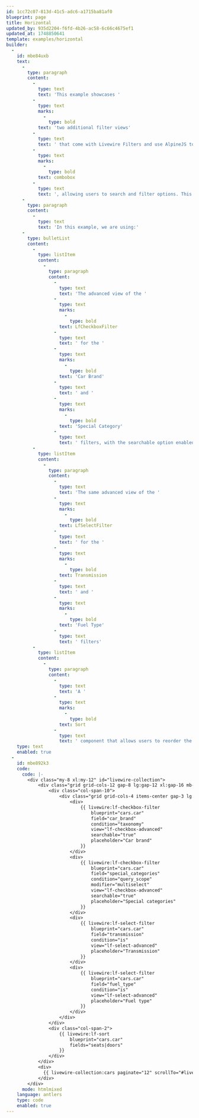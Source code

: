 ```yaml
---
id: 1cc72c07-813d-41c5-adc6-a1715ba81af0
blueprint: page
title: Horizontal
updated_by: 935d2204-f6fd-4b26-ac58-6c66c4675ef1
updated_at: 1748850641
template: examples/horizontal
builder:
  -
    id: mbe84uxb
    text:
      -
        type: paragraph
        content:
          -
            type: text
            text: 'This example showcases '
          -
            type: text
            marks:
              -
                type: bold
            text: 'two additional filter views'
          -
            type: text
            text: ' that come with Livewire Filters and use AlpineJS to provide a '
          -
            type: text
            marks:
              -
                type: bold
            text: combobox
          -
            type: text
            text: ', allowing users to search and filter options. This is especially useful when implementing horizontal filters, as shown here, and when dealing with a large number of options.'
      -
        type: paragraph
        content:
          -
            type: text
            text: 'In this example, we are using:'
      -
        type: bulletList
        content:
          -
            type: listItem
            content:
              -
                type: paragraph
                content:
                  -
                    type: text
                    text: 'The advanced view of the '
                  -
                    type: text
                    marks:
                      -
                        type: bold
                    text: LfCheckboxFilter
                  -
                    type: text
                    text: ' for the '
                  -
                    type: text
                    marks:
                      -
                        type: bold
                    text: 'Car Brand'
                  -
                    type: text
                    text: ' and '
                  -
                    type: text
                    marks:
                      -
                        type: bold
                    text: 'Special Category'
                  -
                    type: text
                    text: ' filters, with the searchable option enabled'
          -
            type: listItem
            content:
              -
                type: paragraph
                content:
                  -
                    type: text
                    text: 'The same advanced view of the '
                  -
                    type: text
                    marks:
                      -
                        type: bold
                    text: LfSelectFilter
                  -
                    type: text
                    text: ' for the '
                  -
                    type: text
                    marks:
                      -
                        type: bold
                    text: Transmission
                  -
                    type: text
                    text: ' and '
                  -
                    type: text
                    marks:
                      -
                        type: bold
                    text: 'Fuel Type'
                  -
                    type: text
                    text: ' filters'
          -
            type: listItem
            content:
              -
                type: paragraph
                content:
                  -
                    type: text
                    text: 'A '
                  -
                    type: text
                    marks:
                      -
                        type: bold
                    text: Sort
                  -
                    type: text
                    text: ' component that allows users to reorder the entries'
    type: text
    enabled: true
  -
    id: mbe892k3
    code:
      code: |-
        <div class="my-8 xl:my-12" id="livewire-collection">
            <div class="grid grid-cols-12 gap-8 lg:gap-12 xl:gap-16 mb-4 xl:mb-8">
                <div class="col-span-10">
                    <div class="grid grid-cols-4 items-center gap-3 lg:gap-5">
                        <div>
                            {{ livewire:lf-checkbox-filter
                                blueprint="cars.car"
                                field="car_brand"
                                condition="taxonomy"
                                view="lf-checkbox-advanced"
                                searchable="true"
                                placeholder="Car brand"
                            }}
                        </div>
                        <div>
                            {{ livewire:lf-checkbox-filter
                                blueprint="cars.car"
                                field="special_categories"
                                condition="query_scope"
                                modifier="multiselect"
                                view="lf-checkbox-advanced"
                                searchable="true"
                                placeholder="Special categories"
                            }}
                        </div>
                        <div>
                            {{ livewire:lf-select-filter
                                blueprint="cars.car"
                                field="transmission"
                                condition="is"
                                view="lf-select-advanced"
                                placeholder="Transmission"
                            }}
                        </div>
                        <div>
                            {{ livewire:lf-select-filter
                                blueprint="cars.car"
                                field="fuel_type"
                                condition="is"
                                view="lf-select-advanced"
                                placeholder="Fuel type"
                            }}
                        </div>
                    </div>
                </div>
                <div class="col-span-2">
                    {{ livewire:lf-sort
                        blueprint="cars.car"
                        fields="seats|doors"
                    }}
                </div>
            </div>
        	<div>
        	  {{ livewire-collection:cars paginate="12" scrollTo="#livewire-collection" }}
        	</div>
        </div>
      mode: htmlmixed
    language: antlers
    type: code
    enabled: true
---
```


